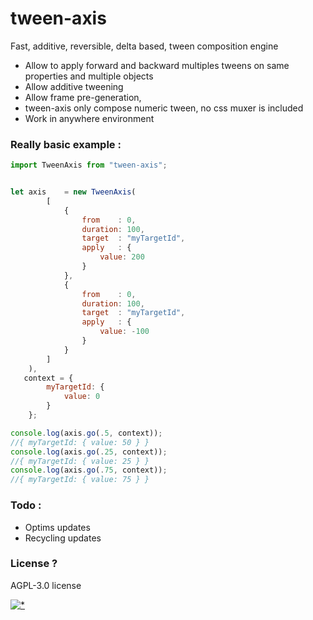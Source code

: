 # tween-axis

Fast, additive, reversible, delta based, tween composition engine

- Allow to apply forward and backward multiples tweens on same properties and multiple objects
- Allow additive tweening
- Allow frame pre-generation,
- tween-axis only compose numeric tween, no css muxer is included
- Work in anywhere environment

### Really basic example :

```jsx harmony
import TweenAxis from "tween-axis";


let axis    = new TweenAxis(
        [
            {
                from    : 0,
                duration: 100,
                target  : "myTargetId",
                apply   : {
                    value: 200
                }
            },
            {
                from    : 0,
                duration: 100,
                target  : "myTargetId",
                apply   : {
                    value: -100
                }
            }
        ]
    ),
   context = {
	    myTargetId: {
		    value: 0
	    }
    };

console.log(axis.go(.5, context));
//{ myTargetId: { value: 50 } }
console.log(axis.go(.25, context));
//{ myTargetId: { value: 25 } }
console.log(axis.go(.75, context));
//{ myTargetId: { value: 75 } }
```

### Todo :

- Optims updates
- Recycling updates

### License ?

AGPL-3.0 license


[![*](https://www.google-analytics.com/collect?v=1&tid=UA-82058889-1&cid=555&t=event&ec=project&ea=view&dp=%2Fproject%2Ftween-axis&dt=readme)](#)